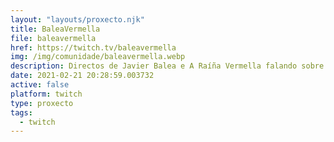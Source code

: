 ```yaml
---
layout: "layouts/proxecto.njk"
title: BaleaVermella
file: baleavermella
href: https://twitch.tv/baleavermella
img: /img/comunidade/baleavermella.webp
description: Directos de Javier Balea e A Raíña Vermella falando sobre diversos temas relacionados coa ciencia
date: 2021-02-21 20:28:59.003732
active: false
platform: twitch
type: proxecto
tags:
  - twitch
---
```

